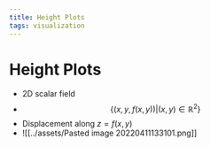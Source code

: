 ```yaml
---
title: Height Plots
tags: visualization
---
```


# Height Plots
- 2D scalar field
- $$\{(x,y, f(x,y))|(x,y)\in \mathbb{R}^{2}\}$$
- Displacement along $z = f(x,y)$
- ![[../assets/Pasted image 20220411133101.png]]
















































